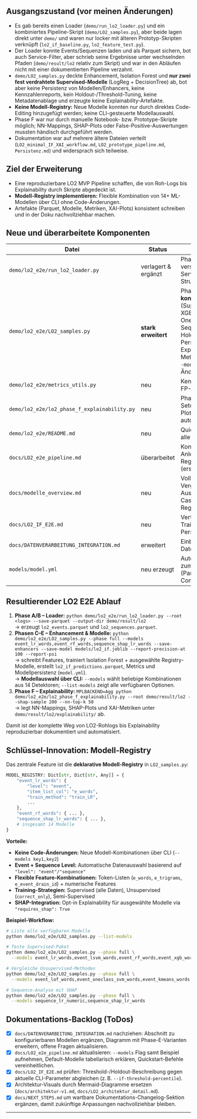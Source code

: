 

## Ausgangszustand (vor meinen Änderungen)
- Es gab bereits einen Loader (`demo/run_lo2_loader.py`) und ein kombiniertes Pipeline-Skript (`demo/LO2_samples.py`), aber beide lagen direkt unter `demo/` und waren nur locker mit älteren Prototyp-Skripten verknüpft (`lo2_if_baseline.py`, `lo2_feature_test.py`).
- Der Loader konnte Events/Sequenzen laden und als Parquet sichern, bot auch Service-Filter, aber schrieb seine Ergebnisse unter wechselnden Pfaden (`demo/result/lo2` relativ zum Skript) und war in den Abläufen nicht mit einer dokumentierten Pipeline verzahnt.
- `demo/LO2_samples.py` deckte Enhancement, Isolation Forest und **nur zwei fest verdrahtete Supervised-Modelle** (LogReg + DecisionTree) ab, bot aber keine Persistenz von Modellen/Enhancers, keine Kennzahlenreports, kein Holdout-/Threshold-Tuning, keine Metadatenablage und erzeugte keine Explainability-Artefakte.
- **Keine Modell-Registry:** Neue Modelle konnten nur durch direktes Code-Editing hinzugefügt werden; keine CLI-gesteuerte Modellauswahl.
- Phase F war nur durch manuelle Notebook- bzw. Prototype-Skripte möglich; NN-Mappings, SHAP-Plots oder False-Positive-Auswertungen mussten händisch durchgeführt werden.
- Dokumentation war auf mehrere ältere Dateien verteilt (`LO2_minimal_IF_XAI_workflow.md`, `LO2_prototype_pipeline.md`, `Persistenz.md`) und widersprach sich teilweise.

## Ziel der Erweiterung
- Eine reproduzierbare LO2 MVP Pipeline schaffen, die von Roh-Logs bis Explainability durch Skripte abgedeckt ist.
- **Modell-Registry implementieren:** Flexible Kombination von 14+ ML-Modellen über CLI ohne Code-Änderungen.
- Artefakte (Parquet, Modelle, Metriken, XAI-Plots) konsistent schreiben und in der Doku nachvollziehbar machen.

## Neue und überarbeitete Komponenten

| Datei | Status | Rolle im E2E-Prozess |
| --- | --- | --- |
| `demo/lo2_e2e/run_lo2_loader.py` | verlagert & ergänzt | Phase B: Loader nach `demo/lo2_e2e/` verschoben, Pfade vereinheitlicht, Service-Type-Filter und klare Output-Struktur (`demo/result/lo2/`). |
| `demo/lo2_e2e/LO2_samples.py` | **stark erweitert** | Phasen C–E: **Modell-Registry mit 14 konfigurierbaren Detektoren** (Supervised: LR, SVM, DT, RF, XGBoost; Unsupervised: LOF, OneClassSVM, KMeans, Rarity, OOV; Sequence: LR + SHAP). Holdout/Threshold-Tuning, Modell-Persistenz (`--save-model`), Enhancer-Export, Kennzahlen (`--report-*`), Metadata-Dump. CLI-gesteuert über `--models` / `--list-models` ohne Code-Änderungen. |
| `demo/lo2_e2e/metrics_utils.py` | neu | Kennzahlen-Helfer für Precision@k, FP-Rate@α, PSI auf den IF-Scores. |
| `demo/lo2_e2e/lo2_phase_f_explainability.py` | neu | Phase F: Reproduziert bestes IF-Setup, erstellt NN-Mapping, SHAP-Plots, False-Positive-Reports – erste automatisierte Explainability-Stufe. |
| `demo/lo2_e2e/README.md` | neu | Quickstart mit drei Kommandos über alle Phasen hinweg. |
| `docs/LO2_e2e_pipeline.md` | überarbeitet | Konsolidierte Schritt-für-Schritt-Anleitung, Artefakt-Index, Modell-Registry-Tabelle und Tuning-Hinweise (ersetzt ältere Prototyp-Dokumente). |
| `docs/modelle_overview.md` | neu | Vollständiger Modellkatalog mit Vergleichstabelle, Ausführungsbeispielen und Use-Case-Empfehlungen für alle 14 Registry-Modelle. |
| `docs/LO2_IF_E2E.md` | neu | Vertiefung zu Isolation-Forest-Training, Schwellenkalibrierung und Persistenz. |
| `docs/DATENVERARBEITUNG_INTEGRATION.md` | erweitert | Einbettung des LO2-Flows in Datenverarbeitung/Integrationskontext. |
| `models/model.yml` | neu erzeugt | Automatischer Metadaten-Snapshot zum gespeicherten Isolation-Forest (Parameter, Training-Stats, Git-Commit). |

## Resultierender LO2 E2E Ablauf
1. **Phase A/B – Loader:** `python demo/lo2_e2e/run_lo2_loader.py --root <logs> --save-parquet --output-dir demo/result/lo2`  
   → erzeugt `lo2_events.parquet` und `lo2_sequences.parquet`.
2. **Phasen C–E – Enhancement & Modelle:** `python demo/lo2_e2e/LO2_samples.py --phase full --models event_lr_words,event_rf_words,sequence_shap_lr_words --save-enhancers --save-model models/lo2_if.joblib --report-precision-at 100 --report-psi`  
   → schreibt Features, trainiert Isolation Forest + ausgewählte Registry-Modelle, erstellt `lo2_if_predictions.parquet`, Metrics und Modellpersistenz (`model.yml`).  
   → **Modellauswahl über CLI:** `--models` wählt beliebige Kombinationen aus 14 Detektoren; `--list-models` zeigt alle verfügbaren Optionen.
3. **Phase F – Explainability:** `MPLBACKEND=Agg python demo/lo2_e2e/lo2_phase_f_explainability.py --root demo/result/lo2 --shap-sample 200 --nn-top-k 50`  
   → legt NN-Mappings, SHAP-Plots und XAI-Metriken unter `demo/result/lo2/explainability/` ab.

Damit ist der komplette Weg von LO2-Rohlogs bis Explainability reproduzierbar dokumentiert und automatisiert.

## Schlüssel-Innovation: Modell-Registry

Das zentrale Feature ist die **deklarative Modell-Registry** in `LO2_samples.py`:

```python
MODEL_REGISTRY: Dict[str, Dict[str, Any]] = {
    "event_lr_words": {
        "level": "event",
        "item_list_col": "e_words",
        "train_method": "train_LR",
        ...
    },
    "event_rf_words": { ... },
    "sequence_shap_lr_words": { ... },
    # insgesamt 14 Modelle
}
```

**Vorteile:**
- **Keine Code-Änderungen:** Neue Modell-Kombinationen über CLI (`--models key1,key2`)
- **Event + Sequence Level:** Automatische Datenauswahl basierend auf `"level": "event"/"sequence"`
- **Flexible Feature-Kombinationen:** Token-Listen (`e_words`, `e_trigrams`, `e_event_drain_id`) + numerische Features
- **Training-Strategien:** Supervised (alle Daten), Unsupervised (`correct_only`), Semi-Supervised
- **SHAP-Integration:** Opt-in Explainability für ausgewählte Modelle via `"requires_shap": True`

**Beispiel-Workflow:**
```bash
# Liste alle verfügbaren Modelle
python demo/lo2_e2e/LO2_samples.py --list-models

# Teste Supervised-Paket
python demo/lo2_e2e/LO2_samples.py --phase full \
  --models event_lr_words,event_lsvm_words,event_rf_words,event_xgb_words

# Vergleiche Unsupervised-Methoden
python demo/lo2_e2e/LO2_samples.py --phase full \
  --models event_lof_words,event_oneclass_svm_words,event_kmeans_words

# Sequence-Analyse mit SHAP
python demo/lo2_e2e/LO2_samples.py --phase full \
  --models sequence_lr_numeric,sequence_shap_lr_words
```

## Dokumentations-Backlog (ToDos)
- [x] `docs/DATENVERARBEITUNG_INTEGRATION.md` nachziehen: Abschnitt zu konfigurierbaren Modellen ergänzen, Diagramm mit Phase-E-Varianten erweitern, offene Fragen aktualisieren.
- [x] `docs/LO2_e2e_pipeline.md` aktualisieren: `--models` Flag samt Beispiel aufnehmen, Default-Modelle tabellarisch erklären, Quickstart-Befehle vereinheitlichen.
- [x] `docs/LO2_IF_E2E.md` prüfen: Threshold-/Holdout-Beschreibung gegen aktuelle CLI-Parameter abgleichen (z. B. `--if-threshold-percentile`).
- [x] Architektur-Visuals durch Mermaid-Diagramme ersetzen (`docs/architektur-v1.md`, `docs/LO2_architektur_detail.md`).
- [x] `docs/NEXT_STEPS.md` um wartbare Dokumentations-Changelog-Sektion ergänzen, damit zukünftige Anpassungen nachvollziehbar bleiben.

----
